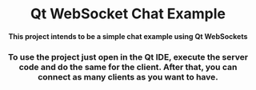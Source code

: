 <h1 align="center">Qt WebSocket Chat Example</h1>
<h4 align="center">This project intends to be a simple chat example using Qt WebSockets</h4>

<h3 align="center">To use the project just open in the Qt IDE, execute the server code and do the same for the client. After that, you can connect as many clients as you want to have.</h3>